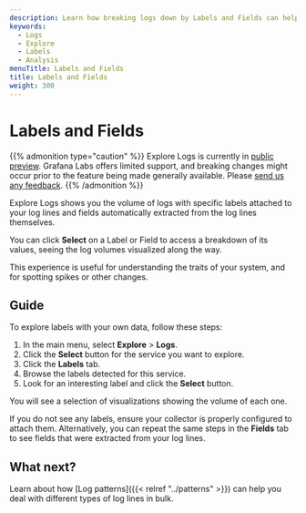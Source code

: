 ```yaml
---
description: Learn how breaking logs down by Labels and Fields can help you find the signal in the noise.
keywords:
  - Logs
  - Explore
  - Labels
  - Analysis
menuTitle: Labels and Fields
title: Labels and Fields
weight: 300
---
```


# Labels and Fields

{{% admonition type="caution" %}}
Explore Logs is currently in [public preview](/docs/release-life-cycle/). Grafana Labs offers limited support, and breaking changes might occur prior to the feature being made generally available.
Please [send us any feedback](https://forms.gle/1sYWCTPvD72T1dPH9).
{{% /admonition %}}

Explore Logs shows you the volume of logs with specific labels attached to your log lines and fields automatically extracted from the log lines themselves.

You can click **Select** on a Label or Field to access a breakdown of its values, seeing the log volumes visualized along the way.

This experience is useful for understanding the traits of your system, and for spotting spikes or other changes.

## Guide

To explore labels with your own data, follow these steps:

1. In the main menu, select **Explore** > **Logs**.
1. Click the **Select** button for the service you want to explore.
1. Click the **Labels** tab.
1. Browse the labels detected for this service.
1. Look for an interesting label and click the **Select** button.

You will see a selection of visualizations showing the volume of each one.

If you do not see any labels, ensure your collector is properly configured to attach them. Alternatively, you can repeat the same steps in the **Fields** tab to see fields that were extracted from your log lines.

## What next?

Learn about how [Log patterns]({{< relref "../patterns" >}}) can help you deal with different types of log lines in bulk.

